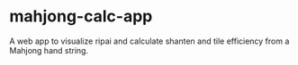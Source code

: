# mahjong-calc-app
A web app to visualize ripai and calculate shanten and tile efficiency from a Mahjong hand string.
